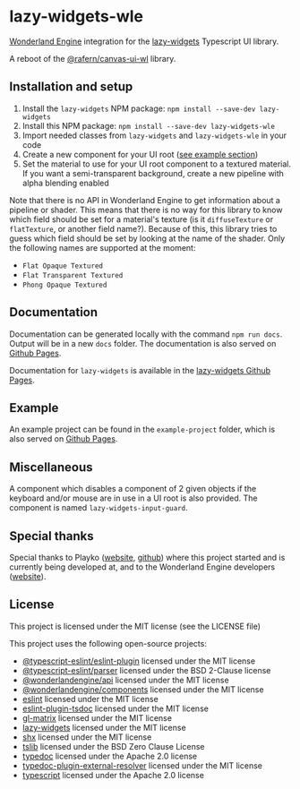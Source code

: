 # lazy-widgets-wle

[Wonderland Engine](https://wonderlandengine.com/) integration for the
[lazy-widgets](https://github.com/rafern/lazy-widgets) Typescript UI library.

A reboot of the
[@rafern/canvas-ui-wl](https://www.npmjs.com/package/@rafern/canvas-ui-wl)
library.

## Installation and setup

1. Install the `lazy-widgets` NPM package: `npm install --save-dev lazy-widgets`
2. Install this NPM package: `npm install --save-dev lazy-widgets-wle`
3. Import needed classes from `lazy-widgets` and `lazy-widgets-wle` in your code
4. Create a new component for your UI root ([see example section](#Example))
5. Set the material to use for your UI root component to a textured material. If you want a semi-transparent background, create a new pipeline with alpha blending enabled

Note that there is no API in Wonderland Engine to get information about a
pipeline or shader. This means that there is no way for this library to know
which field should be set for a material's texture (is it `diffuseTexture` or
`flatTexture`, or another field name?). Because of this, this library tries to
guess which field should be set by looking at the name of the shader. Only the
following names are supported at the moment:
- `Flat Opaque Textured`
- `Flat Transparent Textured`
- `Phong Opaque Textured`

## Documentation

Documentation can be generated locally with the command `npm run docs`. Output
will be in a new `docs` folder. The documentation is also served on
[Github Pages](https://rafern.github.io/lazy-widgets-wle).

Documentation for `lazy-widgets` is available in the
[lazy-widgets Github Pages](https://rafern.github.io/lazy-widgets).

## Example

An example project can be found in the `example-project` folder, which is also
served on
[Github Pages](https://rafern.github.io/lazy-widgets-wle/example-project).

## Miscellaneous

A component which disables a component of 2 given objects if the keyboard and/or
mouse are in use in a UI root is also provided. The component is named
`lazy-widgets-input-guard`.

## Special thanks

Special thanks to Playko ([website](https://www.playko.com/),
[github](https://github.com/playkostudios)) where this project started and is
currently being developed at, and to the Wonderland Engine developers
([website](https://wonderlandengine.com/)).

## License

This project is licensed under the MIT license (see the LICENSE file)

This project uses the following open-source projects:
- [@typescript-eslint/eslint-plugin](https://github.com/typescript-eslint/typescript-eslint) licensed under the MIT license
- [@typescript-eslint/parser](https://github.com/typescript-eslint/typescript-eslint) licensed under the BSD 2-Clause license
- [@wonderlandengine/api](https://www.npmjs.com/package/@wonderlandengine/api) licensed under the MIT license
- [@wonderlandengine/components](https://www.npmjs.com/package/@wonderlandengine/components) licensed under the MIT license
- [eslint](https://github.com/eslint/eslint) licensed under the MIT license
- [eslint-plugin-tsdoc](https://github.com/microsoft/tsdoc) licensed under the MIT license
- [gl-matrix](https://github.com/toji/gl-matrix) licensed under the MIT license
- [lazy-widgets](https://github.com/rafern/lazy-widgets) licensed under the MIT license
- [shx](https://github.com/shelljs/shx#readme) licensed under the MIT license
- [tslib](https://github.com/Microsoft/tslib) licensed under the BSD Zero Clause License
- [typedoc](https://github.com/TypeStrong/TypeDoc) licensed under the Apache 2.0 license
- [typedoc-plugin-external-resolver](https://github.com/rafern/typedoc-plugin-external-resolver) licensed under the MIT license
- [typescript](https://github.com/Microsoft/TypeScript) licensed under the Apache 2.0 license
